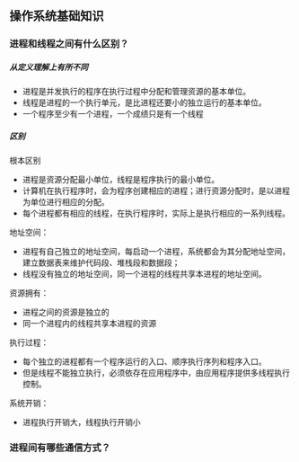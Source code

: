 ## 操作系统基础知识

### 进程和线程之间有什么区别？

##### 从定义理解上有所不同

- 进程是并发执行的程序在执行过程中分配和管理资源的基本单位。
- 线程是进程的一个执行单元，是比进程还要小的独立运行的基本单位。
- 一个程序至少有一个进程，一个成绩只是有一个线程

##### 区别

根本区别

- 进程是资源分配最小单位，线程是程序执行的最小单位。
- 计算机在执行程序时，会为程序创建相应的进程；进行资源分配时，是以进程为单位进行相应的分配。
- 每个进程都有相应的线程，在执行程序时，实际上是执行相应的一系列线程。

地址空间：

- 进程有自己独立的地址空间，每启动一个进程，系统都会为其分配地址空间，建立数据表来维护代码段、堆栈段和数据段；
- 线程没有独立的地址空间，同一个进程的线程共享本进程的地址空间。

资源拥有：

- 进程之间的资源是独立的
- 同一个进程内的线程共享本进程的资源

执行过程：

- 每个独立的进程都有一个程序运行的入口、顺序执行序列和程序入口。
- 但是线程不能独立执行，必须依存在应用程序中，由应用程序提供多线程执行控制。

系统开销：

- 进程执行开销大，线程执行开销小

### 进程间有哪些通信方式？